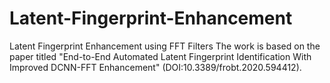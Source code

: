 # Latent-Fingerprint-Enhancement
Latent Fingerprint Enhancement using FFT Filters
The work is based on the paper titled "End-to-End Automated Latent Fingerprint Identification With Improved DCNN-FFT Enhancement"
(DOI:10.3389/frobt.2020.594412). 

